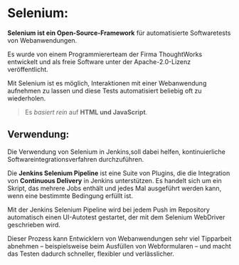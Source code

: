 # Selenium:

**Selenium ist ein Open-Source-Framework** für automatisierte Softwaretests von Webanwendungen.

Es wurde von einem Programmiererteam der Firma ThoughtWorks entwickelt und als freie Software unter der Apache-2.0-Lizenz veröffentlicht.  

Mit Selenium ist es möglich, Interaktionen mit einer Webanwendung aufnehmen zu lassen und diese Tests automatisiert beliebig oft zu wiederholen.
> Es *basiert rein* auf **HTML und JavaScript**.  


## Verwendung:

Die Verwendung von Selenium in Jenkins,soll dabei helfen, kontinuierliche Softwareintegrationsverfahren durchzuführen.   

Die __Jenkins Selenium Pipeline__ ist eine Suite von Plugins, die die Integration von **Continuous Delivery** in Jenkins unterstützen. Es handelt sich um ein Skript, das mehrere Jobs enthält und jedes Mal ausgeführt werden kann, wenn eine bestimmte Bedingung erfüllt ist.  

Mit der Jenkins Selenium Pipeline wird bei jedem Push im Repository automatisch einen UI-Autotest gestartet, der mit dem Selenium WebDriver geschrieben wird.   

Dieser Prozess kann Entwicklern von Webanwendungen sehr viel Tipparbeit abnehmen – beispielsweise beim Ausfüllen von Webformularen – und macht das Testen dadurch schneller, flexibler und verlässlicher.
